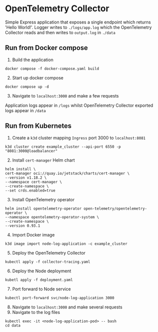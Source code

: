 # OpenTelemetry Collector

Simple Express application that exposes a single endpoint which returns 'Hello World!'. Logger writes to `./logs/app.log` 
which the OpenTelemetry Collector reads and then writes to `output.log` in `./data`

## Run from Docker compose

1. Build the application

```
docker compose -f docker-compose.yaml build
```

2. Start up docker compose

```
docker compose up -d
```

3. Navigate to `localhost:3000` and make a few requests

Application logs appear in `/logs` whilst OpenTelemetry Collector exported logs appear in `/data`

## Run from Kubernetes

1. Create a `k3d` cluster mapping `Ingress` port 3000 to `localhost:8081`

```
k3d cluster create example_cluster --api-port 6550 -p "8081:3000@loadbalancer"
```

2. Install `cert-manager` Helm chart

```
helm install \
cert-manager oci://quay.io/jetstack/charts/cert-manager \
--version v1.18.2 \
--namespace cert-manager \
--create-namespace \
--set crds.enabled=true
```

3. Install OpenTelemetry operator

```
helm install opentelemetry-operator open-telemetry/opentelemetry-operator \
--namespace opentelemetry-operator-system \
--create-namespace \
--version 0.93.1
```

4. Import Docker image

```
k3d image import node-log-application -c example_cluster
```

5. Deploy the OpenTelemetry Collector

```
kubectl apply -f collector-tracing.yaml
```

6. Deploy the Node deployment

```
kubetl apply -f deployment.yaml
```

7. Port forward to Node service

```
kubectl port-forward svc/node-log-application 3000
```

8. Navigate to `localhost:3000` and make several requests
9. Navigate to the log files

```
kubectl exec -it <node-log-application-pod> -- bash
cd data
```